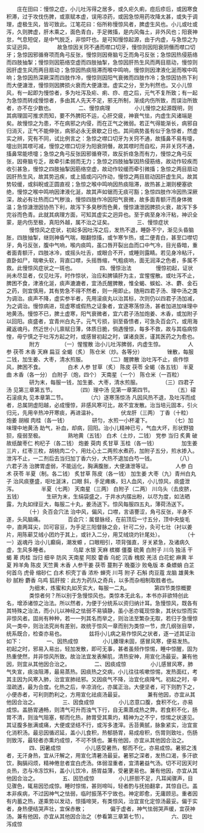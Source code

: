 <!-- { "loadSidebar": true } -->
　　庄在田曰：慢惊之症，小儿吐泻得之居多，或久疟久痢，痘后疹后，或因寒食积滞，过于攻伐伤脾，或禀赋本虚，误用凉药，或因急惊用药攻降太甚，或失于调理，虚极生风，皆可致此。江笔花曰：俗所称慢惊风者，脾虚生风也。小儿或吐或泻，久则脾虚，肝木乘之，面色青白，手足微搐，是内风侮土，非外风也；阳衰神怠，气息短促，是中气脱乏，非惊吓也。是可知慢惊起源，由于内虚，与急惊之为实证迥异。
　　
　　故急惊因关窍不通而噤口切牙，慢惊则因阳衰阴僭而噤口切牙；急惊因邪循脊项而角弓反张，慢惊则因脊脑亏乏而角弓反张；急惊因热侵筋络而四肢抽掣；慢惊则因筋络空虚而四肢抽掣，急惊因肝热生风而两目扇动，慢惊则因肝虚生风而两目扇动；急惊因热痰阻滞而喉中鸣响，慢惊则因津液化涎而喉中鸣响；急惊因热深厥深而四肢作冷，慢惊则因阳气衰微而四肢作冷；急惊因协热下利而大便溏泄，慢惊则因脾损火衰而大便溏泄。虚实之分，至为判然也。又小儿惊风，有一起即为慢惊者，多为吐泻及疟、痢、痧、痘之后，元气不复所致；有一起为急惊而转成慢惊者，多由其人先天不足，邪无所制，渐成内伤所致，而误治所致者，亦不在少数也。
　　
　　二、慢惊病理
　　
　　小儿慢惊之起源既明，则其病理固可推求而知，要不外脾阳不运，心肝交疲，神衰气怯，内虚生风诸端是矣。故慢惊之为患，不在病邪之内侵，而在正气之微弱。若正气得能渐长，病邪自归消灭，正气不能伸张，病邪必永无衰歇之日也。其间病势虽有似于急惊者，然虚实之辨，究有不同，试比例言之：急惊之噤口切牙为关窍不通，故搐鼻不易有嚏，嚏出则其噤可减，慢惊之噤口切牙为阳衰阴僭，故其噤时而自松，并非关窍不通，搐鼻常能喷嚏；急惊之角弓反张因邪循脊项，故反折痉急而有力，慢惊之角弓反张，因脊脑亏乏，故牵引柔弱而无力；急惊之四肢抽掣因热侵筋络，故动作较疾而收引甚急，慢惊之四肢抽掣因筋络空虚，故动作较缓而牵引微搐；急惊之两目扇动因肝热生风，故其势迅疾，或上插或闪闪作动，慢惊之两目扇动因肝虚生风，故其势较缓，或斜睨或正圆直视；急惊之喉中鸣响因热痰阻滞，故热甚上潮则梗塞欲绝，慢惊之喉中鸣响因津液化涎，故其声如锯而无痰可豁；急惊四肢作冷因热深厥深，故必有壮热而口气秽浊，慢惊四肢作冷因阳气衰微，故多面青额汗而身体微温；急惊溏泄因协热下利，故泻下多臭秽而色黄，慢惊溏泄因脾损火衰，故泻下多完谷而色青。此就其病理方面，可知其虚实之迥异也。至于病至身冷汗粘，神识全蒙，是内伤至极，真阳外越，属不治之证矣。
　　
　　三、慢惊症状
　　
　　慢惊风之症状，初起多因吐泻之后，发热不退，睡卧不宁，渐见头昏脑胀，四肢抽掣，继则神昏气喘，眼翻惊搐，或乍寒乍热，或二便青白，甚至口噤切牙，角弓反张，腹中气响，喉内痰鸣，虽口唇开裂出血而口中气冷，目光昏暗，重者面青额汗，四肢冰冷，或摇头吐舌，或眼合不开，或睡则露睛。若见身冷粘汗，直卧如尸，喘嗽头软，背直口噤，头摇唇缩，气粗痰响，面无润泽之色者，多属不救。此慢惊风症状之一斑也。
　　
　　四、慢惊治法
　　
　　慢惊初起，证状尚未尽显者，仅见吐泻，时作惊状，治应和脾镇肝为主，宜惺惺散。或吐泻不止，脾困不食，津液化涎，痰声漉漉者，宜汤氏醒脾散，惟全蝎、蜈蚣、冰、麝、金石之药，则宜慎用，其有势急不得不然者，则一用即止。随用四君子汤、理中汤之类为调治。痰声不降，虚实参半者，先用滚痰丸以治其标，次则仍以四君子汤加减，为之调治。慢惊病进，现虚寒或假热之证象者，宜逐寒荡惊汤，甚者加进加味理中地黄汤。慢惊不已，脾土虚寒，阳气衰微者，宜六君子汤加炮姜、木香，或加附子以回阳。痰盛者，宜青州白丸子。元气亏损，驯至昏愦者，可急灸百会穴，或用海藏返魂丹。然近世小儿禀赋日薄，体质日脆，倘遇慢惊，每多不救，故与其临病惊惶，毋宁慎之于吐泻方起之时，或感冒初起之时，谋诸良医，谨其医药之为愈也。
　　
　　附方
　　
　　（一）惺惺散 治小儿吐泻脾弱，内虚生惊。
　　
　　人参 茯苓 木香 天麻 扁豆 全蝎（炙） 陈仓米（炒。各等分）
　　
　　锉散，每服二钱，加生姜、大枣，清水煎服。
　　
　　（二）醒脾散 治吐泻不止，痰作惊风，脾困不食。
　　
　　白术 人参 甘草（炙） 陈皮 茯苓 全蝎（各五钱） 半夏曲 木香（各一分） 白附子（炮，四个） 天南星（一个） 陈仓米（一百粒）
　　
　　研为末，每服一钱，加生姜、大枣，清水煎服。
　　
　　（三）四君子汤 见第三章第五节。
　　
　　（四）理中汤 见第一章第四节。
　　
　　（五）礞石滚痰丸 见本章第二节。
　　
　　（六）逐寒荡惊汤 凡因风热不退，及吐泻而成者，总属阴虚阳越，必成慢惊，非感风寒可比，故不宜发散。治当培元固本，引火归元，先用辛热冲开寒痰，再进温补。
　　
　　伏龙肝（三两） 丁香（十粒） 炮姜 胡椒 肉桂（各一钱）
　　
　　研匀，水煎一小杯灌下。
　　
　　（七）加味理中地黄汤 助气，补血，却病，回阳。治小儿精神已亏，气血大坏，形状野狼狈，瘦弱至极。
　　
　　熟地黄（五钱） 白术（土炒，二钱） 党参 当归 炙黄 破故纸酸枣仁 枸杞子（各二钱） 炮姜 萸肉 炙甘草 玉桂（各一钱）
　　
　　加生姜三片，红枣三枚，胡桃肉二个，用灶心土二两煎水煮药，加附子五分，煎水掺入。泄泻不止，一二剂后去当归加丁香六分，大热不退加白芍一钱。
　　
　　（八）六君子汤 治脾胃虚弱，不能运化，胸满腹胀，大便溏泄等证。
　　
　　人参 白术 茯苓 半夏（制。各二钱） 炙甘草 陈皮（各一钱） 加生姜 大枣（九）青州白丸子 治风痰壅盛，呕吐涎沫，口眼 斜，手足瘫痪，妇人血风，小儿惊风，痰盛泄泻。
　　
　　半夏（七两） 天南星（三两） 白附子（二两） 川乌头（去皮脐，五钱）
　　
　　生研为末，生绢袋盛之，于井水内摆出粉，以尽为度，如法晒露，为丸如绿豆大，每服二十丸，姜汤送下。惊风每服四五丸，薄荷汤送下。
　　
　　（十）灸百会穴法 治中风，偏风，口噤，言语謇涩，角弓反张，半身不遂，头风脑痛。
　　
　　百会穴：属督脉经，在前顶后一寸五分，顶中央旋毛中，直两耳尖，凹可容豆，为手足三阳督脉之会，针可二分，灸可七壮（衬以姜片，用陈蕲艾绒小团灼于其上，或针入二分，用艾绒烧灼针尾处）。
　　
　　（十一）返魂丹 治小儿癫痫，潮发螈 ，口眼相引，项背强直，牙关紧急，及诸病久虚，生风多睡者。
　　
　　乌犀 水银 天麻 槟榔 僵蚕 硫黄 白附子 川乌 独活 干蝎 萆 肉桂 当归 细辛 防风 天南星 阿胶 藿香 乌蛇 沉香 槐胶 羌活 白花蛇 麻黄 半夏 羚羊角 陈皮 天竺黄 木香 人参干姜 茯苓 蔓荆子 晚蚕沙 败龟版 本 桑螵蛸 白芷 何首乌 虎骨 缩砂仁 白术 枳壳丁香 浓朴 蝉壳 川芎 附子 石斛 肉豆蔻 龙脑 雄黄朱砂 腻粉 麝香 乌鸡 狐肝按：此方为药队之奇兵，以多而杂相制取胜者也。
　　
　　为细末，炼蜜和丸如芡实大，每服一二丸。
　　
　　第四节类惊概要
　　
　　类惊者何？所以别于急慢惊风也。类惊本无此名，本书亦非欲特创此名，增添诸惊之治法。所以然者，为便于分统系以资归纳计耳。急慢惊风，既各有其特殊之治法，而小儿以神经之怯弱不易镇静，虽小恙亦辄现惊象，其状似惊而实非惊风者。固尚有种种，若一一列其名而举之，则治法至繁杂无取，若归于急慢惊风一类中，则治法究尚有差别，故统于惊风一章而别为类惊一节，庶几纲张目举，统系既合，检查亦易也。
　　
　　兹将小儿病之易作惊风之状者，逐一述其证治如下：
　　
　　一、因热成惊
　　
　　小儿腠理未固，感冒风寒，便易发热。初起之时，邪易入易出，轻加发散，即可无事，甚者虽频作惊惕，睡中惊醒，固为热重使然，并非惊风所致。故治法宜发表解肌，清热安神，用宣化汤最妥。兼有他因，则宜从其他因合治之。
　　
　　二、因痰成惊
　　
　　小儿感冒风寒，肺气失宣，痰浊阻滞，最易蒸热。因痰热之交病，小儿往往咳嗽惊惕，发热面红，考其主因为风寒入肺，治宜宣肺祛邪。又因痰气不降，治宜化痰降气。初起之时，辛湿疏透，最为合度。化热之后，辛凉消化，亦属正治。大便坚者，可下则酌下之，小便赤者，可利则酌利之，方用宣化祛痰汤最妥。
　　
　　兼有他因，亦宜从其他因合治之。
　　
　　三、因食成惊
　　
　　小儿恣意口腹，食积不化，亦易成惊。盖肠胃通畅，则清气可升而浊气下行，自无熏蒸成热之弊。若食积不化，肠胃不清，则浊气阻塞，郁而化热，肺胃受其熏灼，精神为之不宁，惊惕之状遂见。其证腹多胀满或痛，大便或坚结不行，或泻多渣滓。舌苔黄腻，脉象紧实，治宜宣化消积汤。最忌因循迟延，盖小儿食积，热郁肠胃，易成疳积，伤胃则致吐，伤肠则致泻，最轻者亦熏灼成惊，不可不慎也。兼有他因，亦宜从其他因合治之。
　　
　　四、因暑成惊
　　
　　小儿感受暑热，郁而不化，亦易成惊。暑邪之浅者，无汗身热，宜从汗解之，用宣化清暑汤最妥。暑邪之深者，发热口渴，多汗欲饮，胸膈闷烦，精神倦怠者宜白虎汤。体弱湿重者，宜清暑益气汤。切不可因天时炎热，恣与冷冻饮料，盖小儿饮冷，肠胃益薄，受暑更易也。兼有他因，亦宜从其他因合治之。
　　
　　五、因恐成惊
　　
　　小儿肝胆不足，凡耳闻骤声，目见骤色，辄易因恐成惊。睡时惊惕，甚则啼叫，轻者酌与抚拍翻拿，其惊自已。盖本非疾病，不过因神气之怯弱，临时振荡不宁故也。神定即愈，无庸顾忌。重者因有内蓄之热，遂乘势以发动，惊搐啼哭，有类惊风，治宜宣化定惊汤最妥。偏于实者，身热便结哭声壮，宜保赤散；
　　
　　偏于虚者，神气怯弱哭声缓，宜茯神汤。兼有他因，亦宜从其他因合治之（参看第三章第七节）。
　　
　　六、因吐泻成惊
　　
